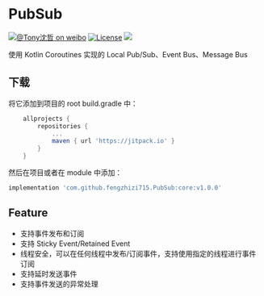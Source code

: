 # PubSub
[![@Tony沈哲 on weibo](https://img.shields.io/badge/weibo-%40Tony%E6%B2%88%E5%93%B2-blue.svg)](http://www.weibo.com/fengzhizi715)
[![License](https://img.shields.io/badge/license-Apache%202-lightgrey.svg)](https://www.apache.org/licenses/LICENSE-2.0.html)
[![](https://jitpack.io/v/fengzhizi715/PubSub.svg)](https://jitpack.io/#fengzhizi715/PubSub)

使用 Kotlin Coroutines 实现的 Local Pub/Sub、Event Bus、Message Bus

## 下载

将它添加到项目的 root build.gradle 中：

```groovy
	allprojects {
		repositories {
			...
			maven { url 'https://jitpack.io' }
		}
	}
```

然后在项目或者在 module 中添加：

```groovy
implementation 'com.github.fengzhizi715.PubSub:core:v1.0.0'
```

## Feature

* 支持事件发布和订阅
* 支持 Sticky Event/Retained Event
* 线程安全，可以在任何线程中发布/订阅事件，支持使用指定的线程进行事件订阅
* 支持延时发送事件
* 支持事件发送的异常处理
